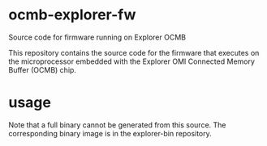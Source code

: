 # ocmb-explorer-fw
Source code for firmware running on Explorer OCMB

This repository contains the source code for the firmware that executes on the microprocessor embedded with the Explorer OMI Connected Memory Buffer (OCMB) chip.

# usage
Note that a full binary cannot be generated from this source.  The corresponding binary image is in the explorer-bin repository.
